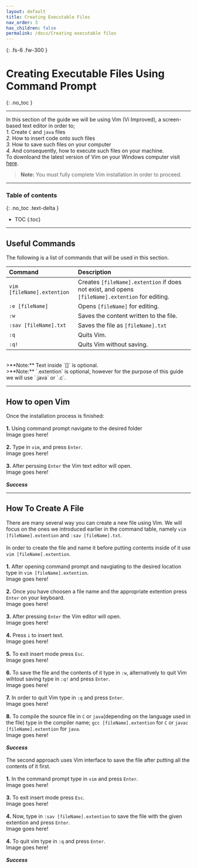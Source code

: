 ```yaml
---
layout: default
title: Creating Executable Files
nav_order: 3
has_children: false
permalink: /docs/Creating executable files
---
```


{: .fs-6 .fw-300 }

# Creating Executable Files Using Command Prompt
{: .no_toc }

---

In this section of the guide we will be using Vim (Vi Improved), a screen-based text editor in order to;
<br/>
*1.* Create `C` and `java` files
<br/>
*2.* How to insert code onto such files
<br/>
*3.* How to save such files on your computer
<br/>
*4.* And consequently, how to execute such files on your machine.
<br/>
To downloand the latest version of Vim on your Windows computer visit [here](https://www.vim.org/download.php).
>**Note:** You must fully complete Vim installation in order to proceed.

---

### Table of contents
{: .no_toc .text-delta }
* TOC
{:toc}

---

## Useful Commands

The following is a list of commands that will be used in this section.
<br/>

| Command                           | Description                                                                                             |
| :--------                         | :------------------------------------------------------------------------------------------------------ |
| `vim [fileName].extention`        | Creates `[fileName].extention` if does not exist, and opens `[fileName].extention` for editing.         |
| `:e [fileName]`                   | Opens `[fileName]` for editing.                                                                         |
| `:w`                              | Saves the content written to the file.                                                                  |
| `:sav [fileName].txt`             | Saves the file as `[fileName].txt`                                                                      |
| `:q`                              | Quits Vim.                                                                                              |
| `:q!`                             | Quits Vim without saving.                                                                               |

<br/>
>**Note:** Text inside `[]` is optional.
<br/>
>**Note:** `.extention` is optional, however for the purpose of this guide we will use `.java` or `.c`.

---

## How to open Vim

Once the installation process is finished:
<br/>
<br/>
**1.** Using command prompt navigate to the desired folder
<br/>
Image goes here!
<br/>
<br/>
**2.** Type in `vim`, and press `Enter`.
<br/>
Image goes here!
<br/>
<br/>
**3.** After perssing `Enter` the Vim text editor will open.
<br/>
Image goes here!
<br/>
<br/>
***Success***

---
## How To Create A File

There are many several way you can create a new file using Vim. We will focus on the ones we introduced earlier in the command table, namely `vim [fileName].extention` and `:sav [fileName].txt`.
<br/>
<br/>
In order to create the file and name it before putting contents inside of it use `vim [fileName].extention`.
<br/>
<br/>
**1.** After opening command prompt and navgiating to the desired location type in `vim [fileName].extention`.
<br/>
Image goes here!
<br/>
<br/>
**2.** Once you have choosen a file name and the appropriate extention press `Enter` on your keyboard.
<br/>
Image goes here!
<br/>
<br/>
**3.** After pressing `Enter` the Vim editor will open.
<br/>
Image goes here!
<br/>
<br/>
**4.** Press `i` to insert text.
<br/>
Image goes here!
<br/>
<br/>
**5.** To exit insert mode press `Esc`.
<br/>
Image goes here!
<br/>
<br/>
**6.** To save the file and the contents of it type in `:w`, alternatively to quit Vim wihtout saving type in `:q!` and press `Enter`.
<br/>
Image goes here!
<br/>
<br/>
**7.** In order to quit Vim type in `:q` and press `Enter`.
<br/>
Image goes here!
<br/>
<br/>
**8.** To compile the source file in `C` or `java`(depending on the language used in the file) type in the compiler name; `gcc [fileName].extention` for `C` or `javac [fileName].extention` for `java`.
<br/>
Image goes here!
<br/>
<br/>
***Success***
<br/>
<br/>
The second approach uses Vim interface to save the file after putting all the contents of it first.
<br/>
<br/>
**1.** In the command prompt type in `vim` and press `Enter`.
<br/>
Image goes here!
<br/>
<br/>
**3.** To exit insert mode press `Esc`.
<br/>
Image goes here!
<br/>
<br/>
**4.** Now, type in `:sav [fileName].extention` to save the file with the given extention and press `Enter`.
<br/>
Image goes here!
<br/>
<br/>
**4.** To quit vim type in `:q` and press `Enter`.
<br/>
Image goes here!
<br/>
<br/>
***Success***

